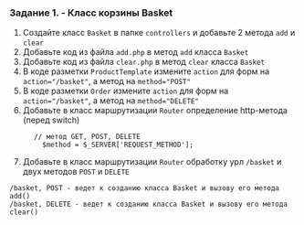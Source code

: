 ### Задание 1. - Класс корзины Basket

1. Создайте класс `Basket` в папке `controllers` и добавьте 2 метода `add` и `clear`
2. Добавьте код из файла `add.php` в метод `add` класса `Basket`
3. Добавьте код из файла `clear.php` в метод `clear` класса `Basket`
4. В коде разметки `ProductTemplate` измените `action` для форм на `action="/basket"`, а метод на `method="POST"`
5. В коде разметки `Order` измените `action` для форм на `action="/basket"`, а метод на `method="DELETE"`
6. Добавьте в класс маршрутизации `Router` определение http-метода (перед switch)
```
      // метод GET, POST, DELETE
    	$method = $_SERVER['REQUEST_METHOD'];
```
7. Добавьте в класс маршрутизации `Router` обработку урл `/basket` и двух методов `POST` и `DELETE`
```
/basket, POST - ведет к созданию класса Basket и вызову его метода add()
/basket, DELETE - ведет к созданию класса Basket и вызову его метода clear()
```
